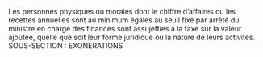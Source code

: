 Les personnes physiques ou morales dont le chiffre d’affaires ou les recettes annuelles sont au minimum égales au seuil fixé par arrêté du ministre en charge des finances sont assujetties à la taxe sur la valeur ajoutée, quelle que soit leur forme juridique ou la nature de leurs activités.
SOUS-SECTION  : EXONERATIONS